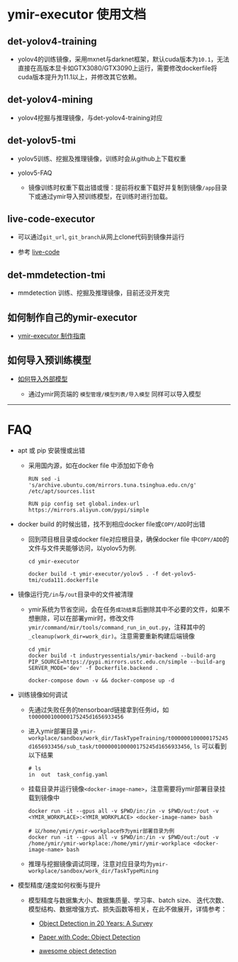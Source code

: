 # ymir-executor 使用文档

## det-yolov4-training

- yolov4的训练镜像，采用mxnet与darknet框架，默认cuda版本为`10.1`，无法直接在高版本显卡如GTX3080/GTX3090上运行，需要修改dockerfile将cuda版本提升为11.1以上，并修改其它依赖。

## det-yolov4-mining

- yolov4挖掘与推理镜像，与det-yolov4-training对应

## det-yolov5-tmi

- yolov5训练、挖掘及推理镜像，训练时会从github上下载权重

- yolov5-FAQ

    - 镜像训练时权重下载出错或慢：提前将权重下载好并复制到镜像`/app`目录下或通过ymir导入预训练模型，在训练时进行加载。

## live-code-executor

- 可以通过`git_url`, `git_branch`从网上clone代码到镜像并运行

- 参考 [live-code](https://github.com/IndustryEssentials/ymir-remote-git)

## det-mmdetection-tmi

- mmdetection 训练、挖掘及推理镜像，目前还没开发完


## 如何制作自己的ymir-executor

- [ymir-executor 制作指南](https://github.com/IndustryEssentials/ymir/blob/dev/docs/ymir-dataset-zh-CN.md)

## 如何导入预训练模型

- [如何导入外部模型](https://github.com/IndustryEssentials/ymir/blob/dev/docs/import-extra-models.md)

    - 通过ymir网页端的 `模型管理/模型列表/导入模型` 同样可以导入模型

---

# FAQ

- apt 或 pip 安装慢或出错

    - 采用国内源，如在docker file 中添加如下命令

        ```
        RUN sed -i 's/archive.ubuntu.com/mirrors.tuna.tsinghua.edu.cn/g' /etc/apt/sources.list

        RUN pip config set global.index-url https://mirrors.aliyun.com/pypi/simple
        ```

- docker build 的时候出错，找不到相应docker file或`COPY/ADD`时出错

    - 回到项目根目录或docker file对应根目录，确保docker file 中`COPY/ADD`的文件与文件夹能够访问，以yolov5为例.

        ```
        cd ymir-executor

        docker build -t ymir-executor/yolov5 . -f det-yolov5-tmi/cuda111.dockerfile
        ```

- 镜像运行完`/in`与`/out`目录中的文件被清理

    - ymir系统为节省空间，会在任务`成功结束`后删除其中不必要的文件，如果不想删除，可以在部署ymir时，修改文件`ymir/command/mir/tools/command_run_in_out.py`，注释其中的`_cleanup(work_dir=work_dir)`。注意需要重新构建后端镜像

        ```
        cd ymir
        docker build -t industryessentials/ymir-backend --build-arg PIP_SOURCE=https://pypi.mirrors.ustc.edu.cn/simple --build-arg SERVER_MODE='dev' -f Dockerfile.backend .

        docker-compose down -v && docker-compose up -d
        ```

- 训练镜像如何调试

    - 先通过失败任务的tensorboard链接拿到任务id，如`t000000100000175245d1656933456`

    - 进入ymir部署目录 `ymir-workplace/sandbox/work_dir/TaskTypeTraining/t000000100000175245d1656933456/sub_task/t000000100000175245d1656933456`, `ls` 可以看到以下结果

        ```
        # ls
        in  out  task_config.yaml
        ```

    - 挂载目录并运行镜像`<docker-image-name>`，注意需要将ymir部署目录挂载到镜像中

        ```
        docker run -it --gpus all -v $PWD/in:/in -v $PWD/out:/out -v <YMIR_WORKPLACE>:<YMIR_WORKPLACE> <docker-image-name> bash

        # 以/home/ymir/ymir-workplace作为ymir部署目录为例
        docker run -it --gpus all -v $PWD/in:/in -v $PWD/out:/out -v /home/ymir/ymir-workplace:/home/ymir/ymir-workplace <docker-image-name> bash
        ```

    - 推理与挖掘镜像调试同理，注意对应目录均为`ymir-workplace/sandbox/work_dir/TaskTypeMining`

- 模型精度/速度如何权衡与提升

    - 模型精度与数据集大小、数据集质量、学习率、batch size、 迭代次数、模型结构、数据增强方式、损失函数等相关，在此不做展开，详情参考：

        - [Object Detection in 20 Years: A Survey](https://arxiv.org/abs/1905.05055)

        - [Paper with Code: Object Detection](https://paperswithcode.com/task/object-detection)

        - [awesome object detection](https://github.com/amusi/awesome-object-detection)

